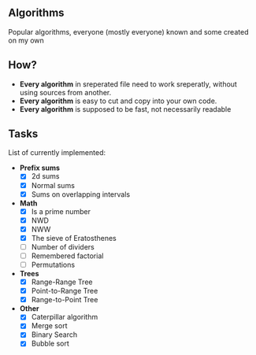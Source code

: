 ## Algorithms
Popular algorithms, everyone (mostly everyone) known and some created on my own

## How?

- **Every algorithm** in sreperated file need to work sreperatly, without using sources from another.
- **Every algorithm** is easy to cut and copy into your own code.
- **Every algorithm** is supposed to be fast, not necessarily readable

## Tasks

List of currently implemented:

- **Prefix sums**
    - [x] 2d sums
    - [x] Normal sums
    - [x] Sums on overlapping intervals

- **Math**
    - [x] Is a prime number
    - [x] NWD
    - [x] NWW
    - [x] The sieve of Eratosthenes
    - [ ] Number of dividers
    - [ ] Remembered factorial
    - [ ] Permutations

- **Trees**
    - [x] Range-Range Tree
    - [x] Point-to-Range Tree
    - [x] Range-to-Point Tree

- **Other**
    - [x] Caterpillar algorithm
    - [x] Merge sort
    - [x] Binary Search
    - [x] Bubble sort
